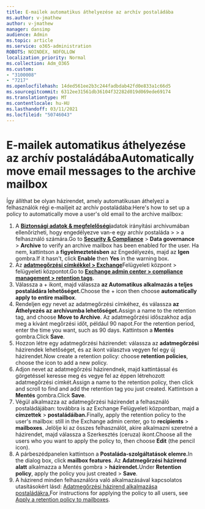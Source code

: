 ```yaml
---
title: E-mailek automatikus áthelyezése az archív postaládába
ms.author: v-jmathew
author: v-jmathew
manager: dansimp
audience: Admin
ms.topic: article
ms.service: o365-administration
ROBOTS: NOINDEX, NOFOLLOW
localization_priority: Normal
ms.collection: Adm_O365
ms.custom:
- "3100008"
- "7217"
ms.openlocfilehash: 14ded561ee2b3c244fadbdab42fd0e833a1c66d5
ms.sourcegitcommit: 6312ee31561db36104f32282d019d069ede69174
ms.translationtype: MT
ms.contentlocale: hu-HU
ms.lasthandoff: 03/11/2021
ms.locfileid: "50746043"
---
```

# <a name="automatically-move-email-messages-to-the-archive-mailbox"></a><span data-ttu-id="b072d-102">E-mailek automatikus áthelyezése az archív postaládába</span><span class="sxs-lookup"><span data-stu-id="b072d-102">Automatically move email messages to the archive mailbox</span></span>

<span data-ttu-id="b072d-103">Így állíthat be olyan házirendet, amely automatikusan áthelyezi a felhasználók régi e-mailjeit az archív postaládába:</span><span class="sxs-lookup"><span data-stu-id="b072d-103">Here's how to set up a policy to automatically move a user's old email to the archive mailbox:</span></span>

1. <span data-ttu-id="b072d-104">A [**Biztonsági adatok & megfelelőségi**](https://go.microsoft.com/fwlink/p/?linkid=2077143)adatok irányítási archívumában ellenőrizheti, hogy engedélyezve van-e egy archív postaláda  >    >   a felhasználó számára.</span><span class="sxs-lookup"><span data-stu-id="b072d-104">Go to [**Security & Compliance**](https://go.microsoft.com/fwlink/p/?linkid=2077143) > **Data governance** > **Archive** to verify an archive mailbox has been enabled for the user.</span></span> <span data-ttu-id="b072d-105">Ha nem, kattintson a **figyelmeztetésben** az Engedélyezés, majd az **Igen** gombra.</span><span class="sxs-lookup"><span data-stu-id="b072d-105">If it hasn't, click **Enable** then **Yes** in the warning box.</span></span>
2. <span data-ttu-id="b072d-106">Az [**adatmegőrzési címkékkel > Exchange**](https://go.microsoft.com/fwlink/?linkid=2059104)Felügyeleti központ > felügyeleti központot.</span><span class="sxs-lookup"><span data-stu-id="b072d-106">Go to [**Exchange admin center > compliance management > retention tags**](https://go.microsoft.com/fwlink/?linkid=2059104).</span></span>
3. <span data-ttu-id="b072d-107">Válassza a + ikont, majd válassza **az Automatikus alkalmazás a teljes postaládára lehetőséget.**</span><span class="sxs-lookup"><span data-stu-id="b072d-107">Choose the + icon then choose **automatically apply to entire mailbox**.</span></span>
4. <span data-ttu-id="b072d-108">Rendeljen egy nevet az adatmegőrzési címkéhez, és válassza **az Áthelyezés az archívumba lehetőséget.**</span><span class="sxs-lookup"><span data-stu-id="b072d-108">Assign a name to the retention tag, and choose **Move to Archive**.</span></span> <span data-ttu-id="b072d-109">Az adatmegőrzési időszakhoz adja meg a kívánt megőrzési időt, például 90 napot.</span><span class="sxs-lookup"><span data-stu-id="b072d-109">For the retention period, enter the time you want, such as 90 days.</span></span> <span data-ttu-id="b072d-110">Kattintson a **Mentés** gombra.</span><span class="sxs-lookup"><span data-stu-id="b072d-110">Click **Save**.</span></span>
5. <span data-ttu-id="b072d-111">Hozzon létre egy adatmegőrzési házirendet: válassza az **adatmegőrzési** házirendek lehetőséget, és az ikont választva vegyen fel egy új házirendet.</span><span class="sxs-lookup"><span data-stu-id="b072d-111">Now create a retention policy: choose **retention policies**, choose the icon to add a new policy.</span></span>
6. <span data-ttu-id="b072d-112">Adjon nevet az adatmegőrzési házirendnek, majd kattintással és görgetéssel keresse meg és vegye fel az éppen létrehozott adatmegőrzési címkét.</span><span class="sxs-lookup"><span data-stu-id="b072d-112">Assign a name to the retention policy, then click and scroll to find and add the retention tag you just created.</span></span> <span data-ttu-id="b072d-113">Kattintson a **Mentés** gombra.</span><span class="sxs-lookup"><span data-stu-id="b072d-113">Click **Save**.</span></span>
7. <span data-ttu-id="b072d-114">Végül alkalmazza az adatmegőrzési házirendet a felhasználó postaládájában: továbbra is az Exchange Felügyeleti központban, majd a **címzettek**  >  **postaládáiban.**</span><span class="sxs-lookup"><span data-stu-id="b072d-114">Finally, apply the retention policy to the user's mailbox: still in the Exchange admin center, go to **recipients** > **mailboxes**.</span></span> <span data-ttu-id="b072d-115">Jelölje ki az összes felhasználót, akire alkalmazni  szeretné a házirendet, majd válassza a Szerkesztés (ceruza) ikont.</span><span class="sxs-lookup"><span data-stu-id="b072d-115">Choose all the users who you want to apply the policy to, then choose **Edit** (the pencil icon).</span></span>
8. <span data-ttu-id="b072d-116">A párbeszédpanelen kattintson a **Postaláda-szolgáltatások elemre.**</span><span class="sxs-lookup"><span data-stu-id="b072d-116">In the dialog box, click **mailbox features**.</span></span> <span data-ttu-id="b072d-117">Az **Adatmegőrzési házirend alatt** alkalmazza a Mentés gombra > **házirendet.**</span><span class="sxs-lookup"><span data-stu-id="b072d-117">Under **Retention policy**, apply the policy you just created > **Save**.</span></span>
9. <span data-ttu-id="b072d-118">A házirend minden felhasználóra való alkalmazásával kapcsolatos utasításokért lásd: [Adatmegőrzési házirend alkalmazása postaládákra.](https://docs.microsoft.com/exchange/security-and-compliance/messaging-records-management/apply-retention-policy)</span><span class="sxs-lookup"><span data-stu-id="b072d-118">For instructions for applying the policy to all users, see [Apply a retention policy to mailboxes](https://docs.microsoft.com/exchange/security-and-compliance/messaging-records-management/apply-retention-policy).</span></span>
